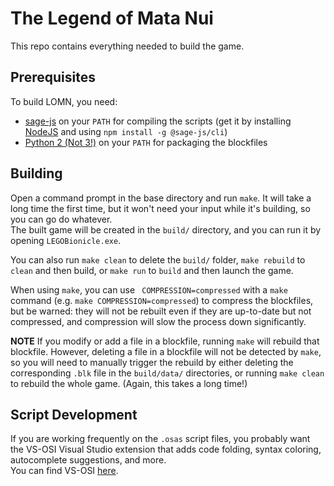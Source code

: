 The Legend of Mata Nui
======================

This repo contains everything needed to build the game.

Prerequisites
-------------

To build LOMN, you need:
 - [sage-js](https://github.com/TheLegendOfMataNui/sage-js) on your `PATH` for compiling the scripts (get it by installing [NodeJS](https://nodejs.org/en/download/) and using `npm install -g @sage-js/cli`)
 - [Python 2 (Not 3!)](https://www.python.org/downloads/) on your `PATH` for packaging the blockfiles

Building
--------

Open a command prompt in the base directory and run `make`. It will take a long time the first time, but it won't need your input while it's building, so you can go do whatever.  
The built game will be created in the `build/` directory, and you can run it by opening `LEGOBionicle.exe`.

You can also run `make clean` to delete the `build/` folder, `make rebuild` to `clean` and then build, or `make run` to `build` and then launch the game.

When using `make`, you can use ` COMPRESSION=compressed` with a `make` command (e.g. `make COMPRESSION=compressed`) to compress the blockfiles, but be warned: they will not be rebuilt even if they are up-to-date but not compressed, and compression will slow the process down significantly.

**NOTE**
If you modify or add a file in a blockfile, running `make` will rebuild that blockfile. However, deleting a file in a blockfile will not be detected by `make`, so you will need to manually trigger the rebuild by either deleting the corresponding `.blk` file in the `build/data/` directories, or running `make clean` to rebuild the whole game. (Again, this takes a long time!)

Script Development
------------------

If you are working frequently on the `.osas` script files, you probably want the VS-OSI Visual Studio extension that adds code folding, syntax coloring, autocomplete suggestions, and more.  
You can find VS-OSI [here](https://github.com/TheLegendOfMataNui/VS-OSI).